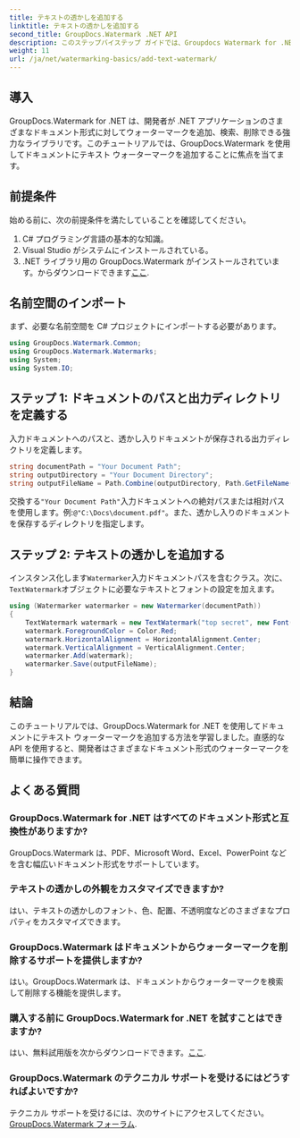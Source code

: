 ```yaml
---
title: テキストの透かしを追加する
linktitle: テキストの透かしを追加する
second_title: GroupDocs.Watermark .NET API
description: このステップバイステップ ガイドでは、Groupdocs Watermark for .NET を使用してドキュメントにテキスト ウォーターマークを追加する方法を学習します。
weight: 11
url: /ja/net/watermarking-basics/add-text-watermark/
---
```

## 導入
GroupDocs.Watermark for .NET は、開発者が .NET アプリケーションのさまざまなドキュメント形式に対してウォーターマークを追加、検索、削除できる強力なライブラリです。このチュートリアルでは、GroupDocs.Watermark を使用してドキュメントにテキスト ウォーターマークを追加することに焦点を当てます。
## 前提条件
始める前に、次の前提条件を満たしていることを確認してください。
1. C# プログラミング言語の基本的な知識。
2. Visual Studio がシステムにインストールされている。
3.  .NET ライブラリ用の GroupDocs.Watermark がインストールされています。からダウンロードできます[ここ](https://releases.groupdocs.com/Watermark/net/).

## 名前空間のインポート
まず、必要な名前空間を C# プロジェクトにインポートする必要があります。
```csharp
using GroupDocs.Watermark.Common;
using GroupDocs.Watermark.Watermarks;
using System;
using System.IO;
```
## ステップ 1: ドキュメントのパスと出力ディレクトリを定義する
入力ドキュメントへのパスと、透かし入りドキュメントが保存される出力ディレクトリを定義します。
```csharp
string documentPath = "Your Document Path";
string outputDirectory = "Your Document Directory";
string outputFileName = Path.Combine(outputDirectory, Path.GetFileName(documentPath));
```
交換する`"Your Document Path"`入力ドキュメントへの絶対パスまたは相対パスを使用します。例:`@"C:\Docs\document.pdf"`。また、透かし入りのドキュメントを保存するディレクトリを指定します。
## ステップ 2: テキストの透かしを追加する
インスタンス化します`Watermarker`入力ドキュメントパスを含むクラス。次に、`TextWatermark`オブジェクトに必要なテキストとフォントの設定を加えます。
```csharp
using (Watermarker watermarker = new Watermarker(documentPath))
{
    TextWatermark watermark = new TextWatermark("top secret", new Font("Arial", 36));
    watermark.ForegroundColor = Color.Red;
    watermark.HorizontalAlignment = HorizontalAlignment.Center;
    watermark.VerticalAlignment = VerticalAlignment.Center;
    watermarker.Add(watermark);
    watermarker.Save(outputFileName);
}
```

## 結論
このチュートリアルでは、GroupDocs.Watermark for .NET を使用してドキュメントにテキスト ウォーターマークを追加する方法を学習しました。直感的な API を使用すると、開発者はさまざまなドキュメント形式のウォーターマークを簡単に操作できます。
## よくある質問
### GroupDocs.Watermark for .NET はすべてのドキュメント形式と互換性がありますか?
GroupDocs.Watermark は、PDF、Microsoft Word、Excel、PowerPoint などを含む幅広いドキュメント形式をサポートしています。
### テキストの透かしの外観をカスタマイズできますか?
はい、テキストの透かしのフォント、色、配置、不透明度などのさまざまなプロパティをカスタマイズできます。
### GroupDocs.Watermark はドキュメントからウォーターマークを削除するサポートを提供しますか?
はい。GroupDocs.Watermark は、ドキュメントからウォーターマークを検索して削除する機能を提供します。
### 購入する前に GroupDocs.Watermark for .NET を試すことはできますか?
はい、無料試用版を次からダウンロードできます。[ここ](https://releases.groupdocs.com/).
### GroupDocs.Watermark のテクニカル サポートを受けるにはどうすればよいですか?
テクニカル サポートを受けるには、次のサイトにアクセスしてください。[GroupDocs.Watermark フォーラム](https://forum.groupdocs.com/c/watermark/19).